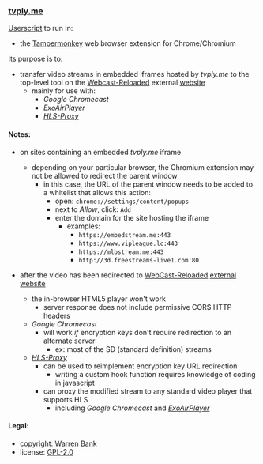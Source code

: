 ### [tvply.me](https://github.com/warren-bank/crx-tvply-me/tree/greasemonkey-userscript)

[Userscript](https://github.com/warren-bank/crx-tvply-me/raw/greasemonkey-userscript/greasemonkey-userscript/tvply-me.user.js) to run in:
* the [Tampermonkey](https://chrome.google.com/webstore/detail/tampermonkey/dhdgffkkebhmkfjojejmpbldmpobfkfo) web browser extension for Chrome/Chromium

Its purpose is to:
* transfer video streams in embedded iframes hosted by _tvply.me_ to the top-level tool on the [Webcast-Reloaded](https://github.com/warren-bank/crx-webcast-reloaded) external [website](https://warren-bank.github.io/crx-webcast-reloaded/external_website/index.html)
  - mainly for use with:
    * _Google Chromecast_
    * [_ExoAirPlayer_](https://github.com/warren-bank/Android-ExoPlayer-AirPlay-Receiver)
    * [_HLS-Proxy_](https://github.com/warren-bank/HLS-Proxy)

#### Notes:

* on sites containing an embedded _tvply.me_ iframe
  - depending on your particular browser, the Chromium extension may not be allowed to redirect the parent window
    * in this case, the URL of the parent window needs to be added to a whitelist that allows this action:
      - open: `chrome://settings/content/popups`
      - next to _Allow_, click: `Add`
      - enter the domain for the site hosting the iframe
        * examples:
          - `https://embedstream.me:443`
          - `https://www.vipleague.lc:443`
          - `https://mlbstream.me:443`
          - `http://3d.freestreams-live1.com:80`

* after the video has been redirected to [WebCast-Reloaded](https://github.com/warren-bank/crx-webcast-reloaded) [external website](https://warren-bank.github.io/crx-webcast-reloaded/external_website/index.html)
  - the in-browser HTML5 player won't work
    * server response does not include permissive CORS HTTP headers
  - _Google Chromecast_
    * will work _if_ encryption keys don't require redirection to an alternate server
      - ex: most of the SD (standard definition) streams
  - [_HLS-Proxy_](https://github.com/warren-bank/HLS-Proxy)
    * can be used to reimplement encryption key URL redirection
      - writing a custom hook function requires knowledge of coding in javascript
    * can proxy the modified stream to any standard video player that supports HLS
      - including _Google Chromecast_ and [_ExoAirPlayer_](https://github.com/warren-bank/Android-ExoPlayer-AirPlay-Receiver)

#### Legal:

* copyright: [Warren Bank](https://github.com/warren-bank)
* license: [GPL-2.0](https://www.gnu.org/licenses/old-licenses/gpl-2.0.txt)
